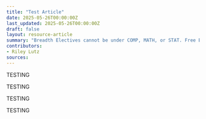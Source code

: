 ```yaml
---
title: "Test Article"
date: 2025-05-26T00:00:00Z
last_updated: 2025-05-26T00:00:00Z
draft: false
layout: resource-article
summary: "Breadth Electives cannot be under COMP, MATH, or STAT. Free Electives can be from any department."
contributors:
- Riley Lutz
sources:
---
```

TESTING



TESTING













TESTING






TESTING